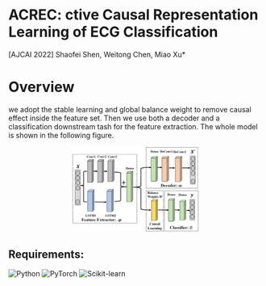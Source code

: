 # ACREC: ctive Causal Representation Learning of ECG Classification

[AJCAI 2022] Shaofei Shen, Weitong Chen, Miao Xu*

# Overview
we adopt the stable learning and global balance weight to remove causal effect inside the feature set. Then we use both a decoder and a classification downstream tash for the feature extraction. The whole model is shown in the following figure.

<div align="center">
<img src=https://github.com/DATA-Transpose/ACREC/blob/main/Image/model%20structure.png width=50% />
</div>

## Requirements:
![Python](http://img.shields.io/badge/-3.8.15-eee?style=flat&logo=Python&logoColor=3776AB&label=Python) ![PyTorch](http://img.shields.io/badge/-1.12.1-eee?style=flat&logo=pytorch&logoColor=EE4C2C&label=PyTorch) ![Scikit-learn](http://img.shields.io/badge/-1.0.2-eee?style=flat&logo=scikit-learn&logoColor=e26d00&label=Scikit-Learn)

